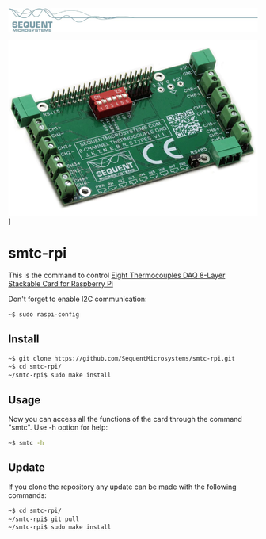 
[![smtc-rpi](readmeres/sequent%20.jpg)](https://www.sequentmicrosystems.com)

[![smtc-rpi](readmeres/8-thermo.webp)]([https://www.sequentmicrosystems.com/products/eight-thermocouples-daq-8-layer-stackable-hat-for-raspberry-pi)]

# smtc-rpi


This is the command to control [ Eight Thermocouples DAQ 8-Layer Stackable Card for Raspberry Pi](https://sequentmicrosystems.com/products/eight-thermocouples-daq-8-layer-stackable-hat-for-raspberry-pi)

Don't forget to enable I2C communication:
```bash
~$ sudo raspi-config
```

## Install

```bash
~$ git clone https://github.com/SequentMicrosystems/smtc-rpi.git
~$ cd smtc-rpi/
~/smtc-rpi$ sudo make install
```
## Usage
Now you can access all the functions of the card through the command "smtc". Use -h option for help:
```bash
~$ smtc -h
```
## Update
If you clone the repository any update can be made with the following commands:

```bash
~$ cd smtc-rpi/  
~/smtc-rpi$ git pull
~/smtc-rpi$ sudo make install
```  
